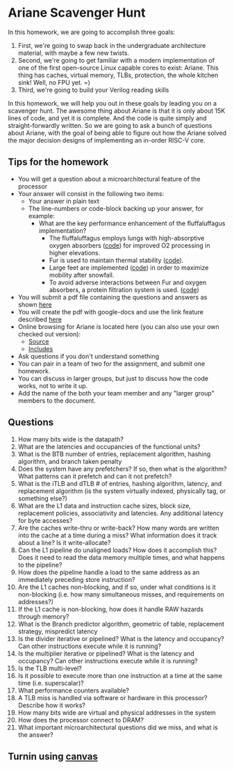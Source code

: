 # Ariane Scavenger Hunt

In this homework, we are going to accomplish three goals:

1. First, we're going to swap back in the undergraduate architecture material, with maybe a few new twists.
2. Second, we're going to get familiar with a modern implementation of one of the first open-source Linux capable cores to exist: Ariane.
   This thing has caches, virtual memory, TLBs, protection, the whole kitchen sink! Well, no FPU yet. =)
3. Third, we're going to build your Verilog reading skills

In this homework, we will help you out in these goals by leading you on a scavenger hunt. The awesome thing about Ariane
is that it is only about 15K lines of code, and yet it is complete. And the code is quite simply and straight-forwardly written.
So we are going to ask a bunch of questions about Ariane, with the goal of being able to figure out how the Ariane
solved the major decision designs of implementing an in-order RISC-V core.

## Tips for the homework

* You will get a question about a microarchitectural feature of the processor
* Your answer will consist in the following two items:
    * Your answer in plain text
    * The line-numbers or code-block backing up your answer, for example:
        * What are the key performance enhancement of the fluffaluffagus implementation?
            * The fluffaluffagus employs lungs with high-absorptive oxygen absorbers ([code](https://github.com/pulp-platform/ariane/blob/master/src/ariane.sv#L653)) for improved O2 processing in higher elevations.
            * Fur is used to maintain thermal stability  ([code](https://github.com/pulp-platform/ariane/blob/master/src/ariane.sv#L251)). 
            * Large feet are implemented ([code](https://github.com/pulp-platform/ariane/blob/master/src/ariane.sv#L651)) in order to maximize mobility after snowfall.
            * To avoid adverse interactions between Fur and oxygen absorbers, a protein filtration system is used. ([code](https://github.com/pulp-platform/ariane/blob/master/src/ariane.sv#L251))
* You will submit a pdf file containing the questions and answers as shown [here](https://bitbucket.org/taylor-bsg/cse548-18sp-hw/src/master/hw1/hw1a_john_doe.pdf)
* You will create the pdf with google-docs and use the link feature described [here](https://support.google.com/docs/answer/45893?co=GENIE.Platform%3DDesktop&hl=en)
* Online browsing for Ariane is located here (you can also use your own checked out version):
    * [Source](https://github.com/pulp-platform/ariane/tree/master/src)
    * [Includes](https://github.com/pulp-platform/ariane/tree/master/include)
* Ask questions if you don't understand something
* You can pair in a team of two for the assignment, and submit one homework.
* You can discuss in larger groups, but just to discuss how the code works, not to write it up.
* Add the name of the both your team member and any "larger group" members to the document.

## Questions

1. How many bits wide is the datapath?
2. What are the latencies and occupancies of the functional units?
3. What is the BTB number of entries, replacement algorithm, hashing algorithm, and branch taken penalty
4. Does the system have any prefetchers? If so, then what is the algorithm? What patterns can it prefetch and can it not prefetch?
5. What is the iTLB and dTLB # of entries, hashing algorithm, latency, and replacement algorithm (is the system virtually indexed, physically tag, or something else?)
6. What are the L1 data and instruction cache sizes, block size, replacement policies, associativity and latencies. Any additional latency for byte accesses?
7. Are the caches write-thru or write-back? How many words are written into the cache at a time during a miss? What information does it track about a line? Is it write-allocate?
8. Can the L1 pipeline do unaligned loads? How does it accomplish this? Does it need to read the data memory multiple times, and what happens to the pipeline?
9. How does the pipeline handle a load to the same address as an immediately preceding store instruction?
10. Are the L1 caches non-blocking, and if so, under what conditions is it non-blocking (i.e. how many simultaneous misses, and requirements on addresses?)
11.  If the L1 cache is non-blocking, how does it handle RAW hazards through memory?
12. What is the Branch predictor algorithm, geometric of table, replacement strategy, mispredict latency
13. Is the divider iterative or pipelined? What is the latency and occupancy? Can other instructions execute while it is running?
14. Is the multiplier iterative or pipelined? What is the latency and occupancy? Can other instructions execute while it is running?
15. Is the TLB multi-level?
16. Is it possible to execute more than one instruction at a time at the same time (i.e. superscalar)?
17. What performance counters available? 
18. A TLB miss is handled via software or hardware in this processor? Describe how it works?
19. How many bits wide are virtual and physical addresses in the system
20. How does the processor connect to DRAM?
21. What important microarchitectural questions did we miss, and what is the answer?

## Turnin using [canvas](https://canvas.uw.edu/courses/1199347/assignments/4191655)